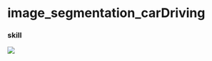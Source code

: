 # image_segmentation_carDriving

### skill
<img src="https://img.shields.io/badge/pytorch-EE4C2C?style=for-the-badge&logo=pytorch&logoColor=white">
